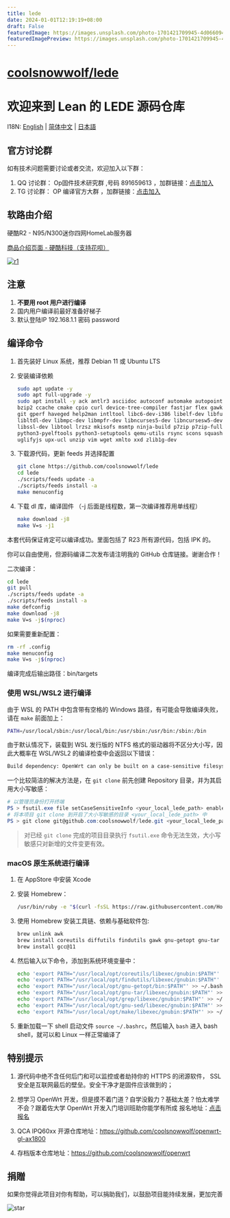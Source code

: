 ```yaml
---
title: lede
date: 2024-01-01T12:19:19+08:00
draft: False
featuredImage: https://images.unsplash.com/photo-1701421709945-4d0660948cc4?ixid=M3w0NjAwMjJ8MHwxfHJhbmRvbXx8fHx8fHx8fDE3MDQwODI1NjV8&ixlib=rb-4.0.3
featuredImagePreview: https://images.unsplash.com/photo-1701421709945-4d0660948cc4?ixid=M3w0NjAwMjJ8MHwxfHJhbmRvbXx8fHx8fHx8fDE3MDQwODI1NjV8&ixlib=rb-4.0.3
---
```


# [coolsnowwolf/lede](https://github.com/coolsnowwolf/lede)

# 欢迎来到 Lean 的 LEDE 源码仓库

I18N: [English](README_EN.md) | [简体中文](README.md) | [日本語](README_JA.md)

## 官方讨论群

如有技术问题需要讨论或者交流，欢迎加入以下群：

1. QQ 讨论群： Op固件技术研究群 ,号码 891659613 ，加群链接：[点击加入](https://jq.qq.com/?_wv=1027&k=XL8SK5aC "Op固件技术研究群")
2. TG 讨论群： OP 编译官方大群 ，加群链接：[点击加入](https://t.me/JhKgAA6Hx1 "OP 编译官方大群")

## 软路由介绍

硬酷R2 - N95/N300迷你四网HomeLab服务器

[商品介绍页面 - 硬酷科技（支持花呗）](https://item.taobao.com/item.htm?id=721197662185)

[![r1](doc/r1.jpg)](https://item.taobao.com/item.htm?id=721197662185)

## 注意

1. **不要用 root 用户进行编译**
2. 国内用户编译前最好准备好梯子
3. 默认登陆IP 192.168.1.1 密码 password

## 编译命令

1. 首先装好 Linux 系统，推荐 Debian 11 或 Ubuntu LTS

2. 安装编译依赖

   ```bash
   sudo apt update -y
   sudo apt full-upgrade -y
   sudo apt install -y ack antlr3 asciidoc autoconf automake autopoint binutils bison build-essential \
   bzip2 ccache cmake cpio curl device-tree-compiler fastjar flex gawk gettext gcc-multilib g++-multilib \
   git gperf haveged help2man intltool libc6-dev-i386 libelf-dev libfuse-dev libglib2.0-dev libgmp3-dev \
   libltdl-dev libmpc-dev libmpfr-dev libncurses5-dev libncursesw5-dev libpython3-dev libreadline-dev \
   libssl-dev libtool lrzsz mkisofs msmtp ninja-build p7zip p7zip-full patch pkgconf python2.7 python3 \
   python3-pyelftools python3-setuptools qemu-utils rsync scons squashfs-tools subversion swig texinfo \
   uglifyjs upx-ucl unzip vim wget xmlto xxd zlib1g-dev
   ```

3. 下载源代码，更新 feeds 并选择配置

   ```bash
   git clone https://github.com/coolsnowwolf/lede
   cd lede
   ./scripts/feeds update -a
   ./scripts/feeds install -a
   make menuconfig
   ```

4. 下载 dl 库，编译固件
（-j 后面是线程数，第一次编译推荐用单线程）

   ```bash
   make download -j8
   make V=s -j1
   ```

本套代码保证肯定可以编译成功。里面包括了 R23 所有源代码，包括 IPK 的。

你可以自由使用，但源码编译二次发布请注明我的 GitHub 仓库链接。谢谢合作！

二次编译：

```bash
cd lede
git pull
./scripts/feeds update -a
./scripts/feeds install -a
make defconfig
make download -j8
make V=s -j$(nproc)
```

如果需要重新配置：

```bash
rm -rf .config
make menuconfig
make V=s -j$(nproc)
```

编译完成后输出路径：bin/targets

### 使用 WSL/WSL2 进行编译

由于 WSL 的 PATH 中包含带有空格的 Windows 路径，有可能会导致编译失败，请在 `make` 前面加上：

```bash
PATH=/usr/local/sbin:/usr/local/bin:/usr/sbin:/usr/bin:/sbin:/bin
```

由于默认情况下，装载到 WSL 发行版的 NTFS 格式的驱动器将不区分大小写，因此大概率在 WSL/WSL2 的编译检查中会返回以下错误：

```txt
Build dependency: OpenWrt can only be built on a case-sensitive filesystem
```

一个比较简洁的解决方法是，在 `git clone` 前先创建 Repository 目录，并为其启用大小写敏感：

```powershell
# 以管理员身份打开终端
PS > fsutil.exe file setCaseSensitiveInfo <your_local_lede_path> enable
# 将本项目 git clone 到开启了大小写敏感的目录 <your_local_lede_path> 中
PS > git clone git@github.com:coolsnowwolf/lede.git <your_local_lede_path>
```

> 对已经 `git clone` 完成的项目目录执行 `fsutil.exe` 命令无法生效，大小写敏感只对新增的文件变更有效。

### macOS 原生系统进行编译

1. 在 AppStore 中安装 Xcode

2. 安装 Homebrew：

   ```bash
   /usr/bin/ruby -e "$(curl -fsSL https://raw.githubusercontent.com/Homebrew/install/master/install)"
   ```

3. 使用 Homebrew 安装工具链、依赖与基础软件包:

   ```bash
   brew unlink awk
   brew install coreutils diffutils findutils gawk gnu-getopt gnu-tar grep make ncurses pkg-config wget quilt xz
   brew install gcc@11
   ```

4. 然后输入以下命令，添加到系统环境变量中：

   ```bash
   echo 'export PATH="/usr/local/opt/coreutils/libexec/gnubin:$PATH"' >> ~/.bashrc
   echo 'export PATH="/usr/local/opt/findutils/libexec/gnubin:$PATH"' >> ~/.bashrc
   echo 'export PATH="/usr/local/opt/gnu-getopt/bin:$PATH"' >> ~/.bashrc
   echo 'export PATH="/usr/local/opt/gnu-tar/libexec/gnubin:$PATH"' >> ~/.bashrc
   echo 'export PATH="/usr/local/opt/grep/libexec/gnubin:$PATH"' >> ~/.bashrc
   echo 'export PATH="/usr/local/opt/gnu-sed/libexec/gnubin:$PATH"' >> ~/.bashrc
   echo 'export PATH="/usr/local/opt/make/libexec/gnubin:$PATH"' >> ~/.bashrc
   ```

5. 重新加载一下 shell 启动文件 `source ~/.bashrc`，然后输入 `bash` 进入 bash shell，就可以和 Linux 一样正常编译了

## 特别提示

1. 源代码中绝不含任何后门和可以监控或者劫持你的 HTTPS 的闭源软件， SSL 安全是互联网最后的壁垒。安全干净才是固件应该做到的；

2. 想学习 OpenWrt 开发，但是摸不着门道？自学没毅力？基础太差？怕太难学不会？跟着佐大学 OpenWrt 开发入门培训班助你能学有所成
报名地址：[点击报名](http://forgotfun.org/2018/04/openwrt-training-2018.html "报名")

3. QCA IPQ60xx 开源仓库地址：<https://github.com/coolsnowwolf/openwrt-gl-ax1800>

4. 存档版本仓库地址：<https://github.com/coolsnowwolf/openwrt>

## 捐贈

如果你觉得此项目对你有帮助，可以捐助我们，以鼓励项目能持续发展，更加完善

 ![star](doc/star.png)
